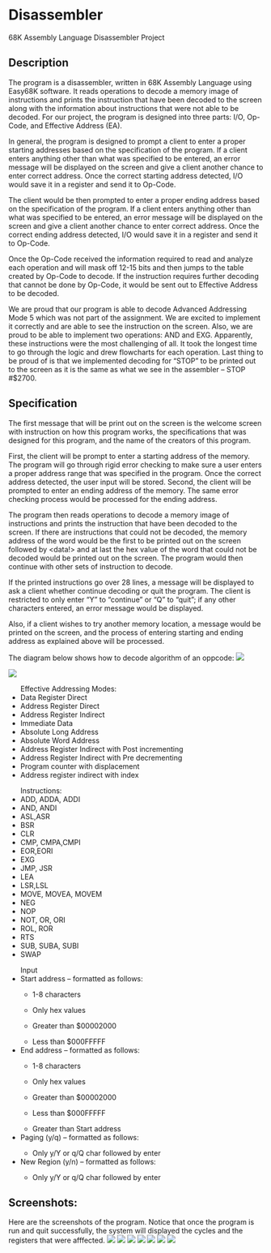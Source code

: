 Disassembler
============

68K Assembly Language Disassembler Project

<h2>Description</h2>
 
The program is a disassembler, written in 68K Assembly Language using Easy68K software. It reads operations to decode a memory image of instructions and prints the instruction that have been decoded to the screen along with the information about instructions that were not able to be decoded. For our project, the program is designed into three parts: I/O, Op-Code, and Effective Address (EA).
 
In general, the program is designed to prompt a client to enter a proper starting addresses based on the specification of the program. If a client enters anything other than what was specified to be entered, an error message will be displayed on the screen and give a client another chance to enter correct address. Once the correct starting address detected, I/O would save it in a register and send it to Op-Code.
 
The client would be then prompted to enter a proper ending address based on the specification of the program. If a client enters anything other than what was specified to be entered, an error message will be displayed on the screen and give a client another chance to enter correct address. Once the correct ending address detected, I/O would save it in a register and send it to Op-Code.
 
Once the Op-Code received the information required to read and analyze each operation and will mask off 12-15 bits and then jumps to the table created by Op-Code to decode. If the instruction requires further decoding that cannot be done by Op-Code, it would be sent out to Effective Address to be decoded.
 
We are proud that our program is able to decode Advanced Addressing Mode 5 which was not part of the assignment. We are excited to implement it correctly and are able to see the instruction on the screen. Also, we are proud to be able to implement two operations: AND and EXG. Apparently, these instructions were the most challenging of all. It took the longest time to go through the logic and drew flowcharts for each operation. Last thing to be proud of is that we implemented decoding for “STOP” to be printed out to the screen as it is the same as what we see in the assembler – STOP #$2700.


<h2>Specification</h2>

The first message that will be print out on the screen is the welcome screen with instruction on how this program works, the specifications that was designed for this program, and the name of the creators of this program.
 
First, the client will be prompt to enter a starting address of the memory. The program will go through rigid error checking to make sure a user enters a proper address range that was specified in the program. Once the correct address detected, the user input will be stored. Second, the client will be prompted to enter an ending address of the memory. The same error checking process would be processed for the ending address.
 
The program then reads operations to decode a memory image of instructions and prints the instruction that have been decoded to the screen. If there are instructions that could not be decoded, the memory address of the word would be the first to be printed out on the screen followed by <data!> and at last the hex value of the word that could not be decoded would be printed out on the screen. The program would then continue with other sets of instruction to decode.
           
If the printed instructions go over 28 lines, a message will be displayed to ask a client whether continue decoding or quit the program. The client is restricted to only enter “Y” to “continue” or “Q” to “quit”; if any other characters entered, an error message would be displayed.
           
Also, if a client wishes to try another memory location, a message would be printed on the screen, and the process of entering starting and ending address as explained above will be processed.

The diagram below shows how to decode algorithm of an oppcode:
<img src="Decode-alg.jpg">
<p></p>
<img src="I.O-flowchart.jpg">

<ul>Effective Addressing Modes:
<li>Data Register Direct</li>
<li>Address Register Direct</li>
<li>Address Register Indirect</li>
<li>Immediate Data</li>
<li>Absolute Long Address</li>
<li>Absolute Word Address</li>
<li>Address Register Indirect with Post incrementing</li>
<li>Address Register Indirect with Pre decrementing</li>
<li>Program counter with displacement</li>
<li>Address register indirect with index</li>
</ul>

<ul>
Instructions:
<li>ADD, ADDA, ADDI</li>
<li>AND, ANDI</li>
<li>ASL,ASR</li>
<li>BSR</li>
<li>CLR</li>
<li>CMP, CMPA,CMPI</li>
<li>EOR,EORI</li>
<li>EXG</li>
<li>JMP, JSR</li>
<li>LEA</li>
<li>LSR,LSL</li>
<li>MOVE, MOVEA, MOVEM</li>
<li>NEG</li>
<li>NOP</li>
<li>NOT, OR, ORI</li>
<li>ROL, ROR</li>
<li>RTS</li>
<li>SUB, SUBA, SUBI</li>
<li>SWAP</li>
</ul> 

<ul>
Input
<li>Start address – formatted as follows:</li>
<ul><li>1-8 characters</ul></li>
<ul><li>Only hex values</ul></li>
<ul><li>Greater than $00002000</ul></li>
<ul><li>Less than $000FFFFF</ul></li>
 
<li>End address – formatted as follows:</li>
<ul><li>1-8 characters</ul></li>
<ul><li>Only hex values</ul></li>
<ul><li>Greater than $00002000</ul></li>
<ul><li>Less than $000FFFFF</ul></li>
<ul><li>Greater than Start address</ul></li>
 
<li>Paging (y/q) – formatted as follows:</li>
<ul><li>Only y/Y or q/Q char followed by enter</ul></li>
 
<li>New Region (y/n) – formatted as follows:</li>
<ul><li>Only y/Y or q/Q char followed by enter</ul></li>
</ul>

<h2>Screenshots:</h2>
Here are the screenshots of the program. Notice that once the program is run and quit successfully, the system will displayed the cycles and the registers that were afffected.
<img src="1.PNG">
<img src="2.PNG">
<img src="3.PNG">
<img src="4.PNG">
<img src="5.PNG">
<img src="6.PNG">
<img src="7.PNG">
